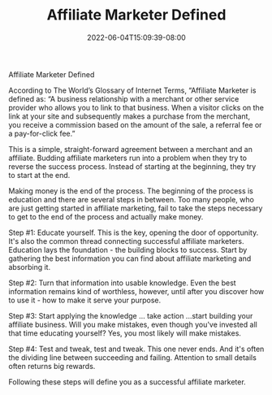 ﻿---
title: "Affiliate Marketer Defined"
date: 2022-06-04T15:09:39-08:00
description: "Affiliate Success Tips for Web Success"
featured_image: "/images/Affiliate Success.jpg"
tags: ["Affiliate Success"]
---

Affiliate Marketer Defined

According to The World’s Glossary of Internet Terms, “Affiliate Marketer is defined as: “A business relationship with a merchant or other service provider who allows you to link to that business. When a visitor clicks on the link at your site and subsequently makes a purchase from the merchant, you receive a commission based on the amount of the sale, a referral fee or a pay-for-click fee.”

This is a simple, straight-forward agreement between a merchant and an affiliate. Budding affiliate marketers run into a problem when they try to reverse the success process. Instead of starting at the beginning, they try to start at the end.

Making money is the end of the process. The beginning of the process is education and there are several steps in between. Too many people, who are just getting started in affiliate marketing, fail to take the steps necessary to get to the end of the process and actually make money.

Step #1: Educate yourself. This is the key, opening the door of opportunity. It's also the common thread connecting successful affiliate marketers. Education lays the foundation - the building blocks to success. Start by gathering the best information you can find about affiliate marketing and absorbing it. 

Step #2: Turn that information into usable knowledge. Even the best information remains kind of worthless, however, until after you discover how to use it - how to make it serve your purpose. 

Step #3: Start applying the knowledge ... take action ...start building your affiliate business. Will you make mistakes, even though you've invested all that time educating yourself? Yes, you most likely will make mistakes.

Step #4: Test and tweak, test and tweak. This one never ends. And it's often the dividing line between succeeding and failing. Attention to small details often returns big rewards.

Following these steps will define you as a successful affiliate marketer. 


